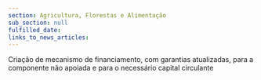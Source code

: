 ```yaml
---
section: Agricultura, Florestas e Alimentação
sub_section: null
fulfilled_date:
links_to_news_articles:
---
```


Criação de mecanismo de financiamento, com garantias atualizadas, para a componente não apoiada e para o necessário capital circulante